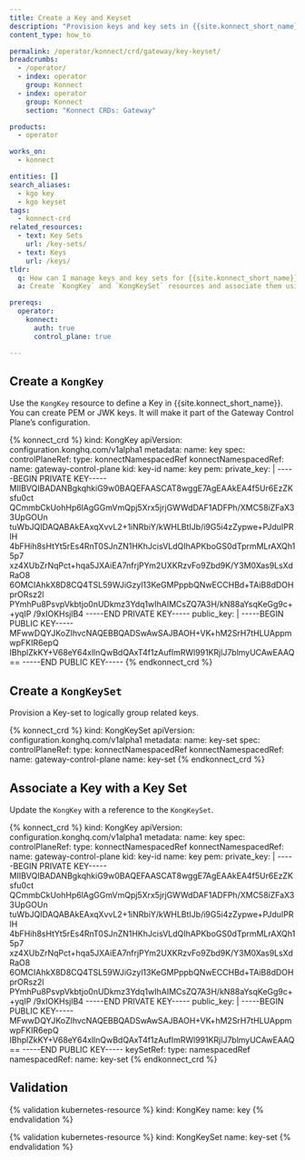 ```yaml
---
title: Create a Key and Keyset
description: "Provision keys and key sets in {{site.konnect_short_name}} Gateway Manager using CRDs, and associate Keys with Key-sets."
content_type: how_to

permalink: /operator/konnect/crd/gateway/key-keyset/
breadcrumbs:
  - /operator/
  - index: operator
    group: Konnect
  - index: operator
    group: Konnect
    section: "Konnect CRDs: Gateway"

products:
  - operator

works_on:
  - konnect

entities: []
search_aliases:
  - kgo key
  - kgo keyset
tags:
  - konnect-crd
related_resources:
  - text: Key Sets
    url: /key-sets/
  - text: Keys
    url: /keys/
tldr:
  q: How can I manage keys and key sets for {{site.konnect_short_name}} using Kubernetes?
  a: Create `KongKey` and `KongKeySet` resources and associate them using the `keySetRef` field.

prereqs:
  operator:
    konnect:
      auth: true
      control_plane: true

---
```


## Create a `KongKey`

Use the `KongKey` resource to define a Key in {{site.konnect_short_name}}. You can create PEM or JWK keys.
It will make it part of the Gateway Control Plane’s configuration.

<!-- vale off -->
{% konnect_crd %}
kind: KongKey
apiVersion: configuration.konghq.com/v1alpha1
metadata:
  name: key
spec:
  controlPlaneRef:
    type: konnectNamespacedRef
    konnectNamespacedRef:
      name: gateway-control-plane
  kid: key-id
  name: key
  pem:
    private_key: |
      -----BEGIN PRIVATE KEY-----
      MIIBVQIBADANBgkqhkiG9w0BAQEFAASCAT8wggE7AgEAAkEA4f5Ur6EzZKsfu0ct
      QCmmbCkUohHp6lAgGGmVmQpj5Xrx5jrjGWWdDAF1ADFPh/XMC58iZFaX33UpGOUn
      tuWbJQIDAQABAkEAxqXvvL2+1iNRbiY/kWHLBtIJb/i9G5i4zZypwe+PJduIPRlH
      4bFHih8sHtYt5rEs4RnT0SJnZN1HKhJcisVLdQIhAPKboGS0dTprmMLrAXQh15p7
      xz4XUbZrNqPct+hqa5JXAiEA7nfrjPYm2UXKRzvFo9Zbd9K/Y3M0Xas9LsXdRaO8
      6OMCIAhkX8D8CQ4TSL59WJiGzyl13KeGMPppbQNwECCHBd+TAiB8dDOHprORsz2l
      PYmhPu8PsvpVkbtjo0nUDkmz3Ydq1wIhAIMCsZQ7A3H/kN88aYsqKeGg9c++yqIP
      /9xIOKHsjlB4
      -----END PRIVATE KEY-----
    public_key: |
      -----BEGIN PUBLIC KEY-----
      MFwwDQYJKoZIhvcNAQEBBQADSwAwSAJBAOH+VK+hM2SrH7tHLUAppmwpFKIR6epQ
      IBhplZkKY+V68eY64xllnQwBdQAxT4f1zAufImRWl991KRjlJ7blmyUCAwEAAQ==
      -----END PUBLIC KEY-----
{% endkonnect_crd %}
<!-- vale on -->

## Create a `KongKeySet`

Provision a Key-set to logically group related keys.

<!-- vale off -->
{% konnect_crd %}
kind: KongKeySet
apiVersion: configuration.konghq.com/v1alpha1
metadata:
  name: key-set
spec:
  controlPlaneRef:
    type: konnectNamespacedRef
    konnectNamespacedRef:
      name: gateway-control-plane
  name: key-set
{% endkonnect_crd %}
<!-- vale on -->


## Associate a Key with a Key Set

Update the `KongKey` with a reference to the `KongKeySet`.

<!-- vale off -->
{% konnect_crd %}
kind: KongKey
apiVersion: configuration.konghq.com/v1alpha1
metadata:
  name: key
spec:
  controlPlaneRef:
    type: konnectNamespacedRef
    konnectNamespacedRef:
      name: gateway-control-plane
  kid: key-id
  name: key
  pem:
    private_key: |
      -----BEGIN PRIVATE KEY-----
      MIIBVQIBADANBgkqhkiG9w0BAQEFAASCAT8wggE7AgEAAkEA4f5Ur6EzZKsfu0ct
      QCmmbCkUohHp6lAgGGmVmQpj5Xrx5jrjGWWdDAF1ADFPh/XMC58iZFaX33UpGOUn
      tuWbJQIDAQABAkEAxqXvvL2+1iNRbiY/kWHLBtIJb/i9G5i4zZypwe+PJduIPRlH
      4bFHih8sHtYt5rEs4RnT0SJnZN1HKhJcisVLdQIhAPKboGS0dTprmMLrAXQh15p7
      xz4XUbZrNqPct+hqa5JXAiEA7nfrjPYm2UXKRzvFo9Zbd9K/Y3M0Xas9LsXdRaO8
      6OMCIAhkX8D8CQ4TSL59WJiGzyl13KeGMPppbQNwECCHBd+TAiB8dDOHprORsz2l
      PYmhPu8PsvpVkbtjo0nUDkmz3Ydq1wIhAIMCsZQ7A3H/kN88aYsqKeGg9c++yqIP
      /9xIOKHsjlB4
      -----END PRIVATE KEY-----
    public_key: |
      -----BEGIN PUBLIC KEY-----
      MFwwDQYJKoZIhvcNAQEBBQADSwAwSAJBAOH+VK+hM2SrH7tHLUAppmwpFKIR6epQ
      IBhplZkKY+V68eY64xllnQwBdQAxT4f1zAufImRWl991KRjlJ7blmyUCAwEAAQ==
      -----END PUBLIC KEY-----
  keySetRef:
    type: namespacedRef
    namespacedRef:
      name: key-set
{% endkonnect_crd %}
<!-- vale on -->

## Validation

<!-- vale off -->
{% validation kubernetes-resource %}
kind: KongKey
name: key
{% endvalidation %}

{% validation kubernetes-resource %}
kind: KongKeySet
name: key-set
{% endvalidation %}
<!-- vale on -->